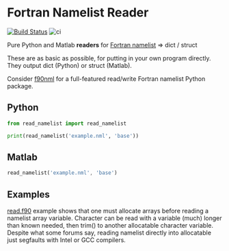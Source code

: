 # Fortran Namelist Reader

[![Build Status](https://travis-ci.com/scivision/fortran-namelist.svg?branch=master)](https://travis-ci.com/scivision/fortran-namelist)
![ci](https://github.com/scivision/fortran-namelist/workflows/ci/badge.svg)

Pure Python and Matlab **readers** for
[Fortran namelist](https://github.com/scivision/fortran2018-examples/tree/master/namelist)
=> dict / struct

These are as basic as possible, for putting in your own program directly.
They output dict (Python) or struct (Matlab).

Consider
[f90nml](https://github.com/marshallward/f90nml)
for a full-featured read/write Fortran namelist Python package.

## Python

```python
from read_namelist import read_namelist

print(read_namelist('example.nml', 'base'))
```

## Matlab

```octave
read_namelist('example.nml', 'base')
```

## Examples

[read.f90](./read.f90)
example shows that one must allocate arrays before reading a namelist array variable.
Character can be read with a variable (much) longer than known needed, then trim() to another allocatable character variable.
Despite what some forums say, reading namelist directly into allocatable just segfaults with Intel or GCC compilers.
